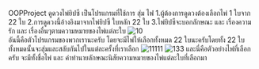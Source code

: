OOPProject
ดูดวงไพ่ยิปซี เป็นโปรแกรมที่ใช้การ สุ่ม ไพ่่ 1.ผู้ต้องการดูดวงต้องเลือกไพ่ 1 ใบจาก 22 ใบ 2.การดูดวงนี้อ้างอิงมาจากไพ่ยิปซี ใบหลัก 22 ใบ 3.ไพ่ยิปซีจะบอกลักษณะ และ เรื่องความรัก และ เรื่องอื่นๆตามความหมายของไพ่แต่ละใบ
![10](https://user-images.githubusercontent.com/45479416/49273617-2f4c1b00-f4a8-11e8-9cb3-b45e6cfc59a1.PNG)   
อันนี้คือตัวโปรแกรมของพวกเรานะครับ โดยจะมีไพ่ให้เลือกทั้งหมด 22 ใบนะครับโดยทั้ง 22 ใบทั้งหมดนั้นจะสุ่มและสลับกันไปในแต่ละครั้งที่เราเลือก
![11111](https://user-images.githubusercontent.com/45479416/49273729-86ea8680-f4a8-11e8-882b-010b031fbf35.PNG)
![133](https://user-images.githubusercontent.com/45479416/49273731-894ce080-f4a8-11e8-9add-a58fffab6f3b.PNG)
และนี่คือตัวอย่างไพ่ที่เลือกครับ จะมีทั้งชื่อไพ่ และ คำทำนายลักษณะนิสัยความหมายของไพ่แต่ละใบที่เลือกมา
